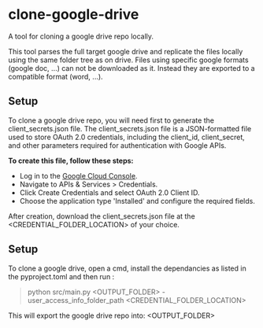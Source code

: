 # clone-google-drive
A tool for cloning a google drive repo locally.

This tool parses the full target google drive and replicate the files locally using the same folder tree as on drive. Files using specific google formats (google doc, ...) can not be downloaded as it. Instead they are exported to a compatible format (word, ...).  

## Setup

To clone a google drive repo, you will need first to generate the client_secrets.json file. 
The client_secrets.json file is a JSON-formatted file used to store OAuth 2.0 credentials, including the client_id, client_secret, and other parameters required for authentication with Google APIs. 

**To create this file, follow these steps:**

-  Log in to the [Google Cloud Console](https://console.cloud.google.com/).
- Navigate to APIs & Services > Credentials.
- Click Create Credentials and select OAuth 2.0 Client ID.
- Choose the application type 'Installed' and configure the required fields.

After creation, download the client_secrets.json file at the <CREDENTIAL_FOLDER_LOCATION> of your choice.

## Setup

To clone a google drive, open a cmd, install the dependancies as listed in the pyproject.toml and then run :
> python src/main.py <OUTPUT_FOLDER> -user_access_info_folder_path <CREDENTIAL_FOLDER_LOCATION> 

This will export the google drive repo into: <OUTPUT_FOLDER> 